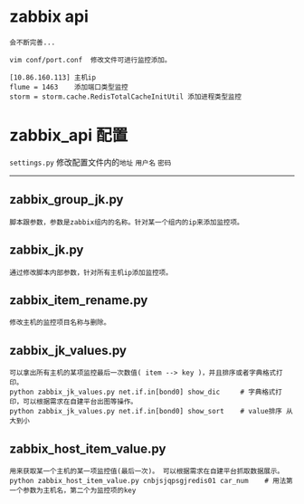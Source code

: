 # zabbix api
```
会不断完善...

vim conf/port.conf  修改文件可进行监控添加。

[10.86.160.113] 主机ip
flume = 1463    添加端口类型监控
storm = storm.cache.RedisTotalCacheInitUtil 添加进程类型监控

```

# zabbix_api 配置
`settings.py` 修改配置文件内的`地址` `用户名` `密码`<br>

----

## zabbix_group_jk.py

```
脚本跟参数，参数是zabbix组内的名称。针对某一个组内的ip来添加监控项。
```


## zabbix_jk.py

```
通过修改脚本内部参数，针对所有主机ip添加监控项。
```

## zabbix_item_rename.py

```
修改主机的监控项目名称与删除。

```

## zabbix_jk_values.py

```
可以拿出所有主机的某项监控最后一次数值( item --> key )，并且排序或者字典格式打印。
python zabbix_jk_values.py net.if.in[bond0] show_dic     # 字典格式打印，可以根据需求在自建平台出图等操作。
python zabbix_jk_values.py net.if.in[bond0] show_sort    # value排序 从大到小

```
## zabbix_host_item_value.py 

```
用来获取某一个主机的某一项监控值(最后一次)。 可以根据需求在自建平台抓取数据展示。
python zabbix_host_item_value.py cnbjsjqpsgjredis01 car_num    # 用法第一个参数为主机名，第二个为监控项的key
```
